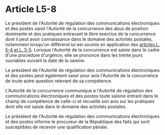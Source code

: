 # Article L5-8

 

Le président de l'Autorité de régulation des communications électroniques et des postes saisit l'Autorité de la concurrence des abus de position dominante et des pratiques entravant le libre exercice de la concurrence dont il peut avoir connaissance dans le domaine des activités postales, notamment lorsqu'un différend lui est soumis en application des [articles L. 5-4 et L. 5-5][1]. Lorsque l'Autorité de la concurrence est saisie dans le cadre d'une procédure d'urgence, elle se prononce dans les trente jours ouvrables suivant la date de la saisine. 

Le président de l'Autorité de régulation des communications électroniques et des postes peut également saisir pour avis l'Autorité de la concurrence de toute autre question relevant de sa compétence. 

L'Autorité de la concurrence communique à l'Autorité de régulation des communications électroniques et des postes toute saisine entrant dans le champ de compétence de celle-ci et recueille son avis sur les pratiques dont elle est saisie dans le domaine des activités postales. 

Le président de l'Autorité de régulation des communications électroniques et des postes informe le procureur de la République des faits qui sont susceptibles de recevoir une qualification pénale.

 [1]: /affichCodeArticle.do?cidTexte=LEGITEXT000006070987&idArticle=LEGIARTI000006465325&dateTexte=&categorieLien=cid